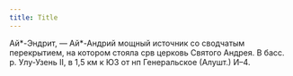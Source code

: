 ```yaml
---
title: Title
---
```


Ай*-Эндрит, — Ай*-Андрий мощный источник со сводчатым перекрытием, на котором
стояла срв церковь Святого Андрея. В басс. р. Улу-Узень II, в 1,5 км к ЮЗ от нп
Генеральское (Алушт.) И–4.
